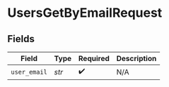 # UsersGetByEmailRequest


## Fields

| Field              | Type               | Required           | Description        |
| ------------------ | ------------------ | ------------------ | ------------------ |
| `user_email`       | *str*              | :heavy_check_mark: | N/A                |